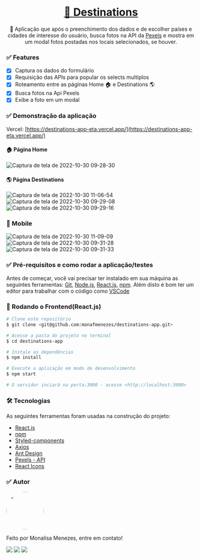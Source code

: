 <h1 align="center">
    <a href="https://destinations-app-eta.vercel.app/">🔗 Destinations</a>
</h1>

<p align="center">🚀 Aplicação que após o preenchimento dos dados e de escolher países e cidades de interesse do usuário, busca fotos na API da  <a href="https://www.pexels.com/api/">Pexels</a> e mostra em um modal fotos postadas nos locais selecionados, se houver.</p>

### ✅ Features

- [x] Captura os dados do formulário 
- [x] Requisição das APIs para popular os selects multiplos
- [x] Roteamento entre as páginas Home 🏠 e Destinations 🌎
- [x] Busca fotos na Api Pexels
- [x] Exibe a foto em um modal 

### ✅ Demonstração da aplicação

Vercel: [https://destinations-app-eta.vercel.app/](https://destinations-app-eta.vercel.app/)

#### 🏠 Página Home
![Captura de tela de 2022-10-30 09-28-30](https://user-images.githubusercontent.com/85262397/198882440-43441e22-2808-49b9-aab8-0be37b98f840.png)


#### 🌎 Página Destinations 
![Captura de tela de 2022-10-30 11-06-54](https://user-images.githubusercontent.com/85262397/198883041-161c844d-dcbb-496a-8ad1-4ef5eef43a2c.png)
![Captura de tela de 2022-10-30 09-29-08](https://user-images.githubusercontent.com/85262397/198882487-629223d8-87e3-47bb-9022-d8a1af2ebb17.png)
![Captura de tela de 2022-10-30 09-29-16](https://user-images.githubusercontent.com/85262397/198882492-88d703f0-ff16-456e-82ab-58caacde4fe9.png)

### 📱 Mobile 
![Captura de tela de 2022-10-30 11-09-09](https://user-images.githubusercontent.com/85262397/198883105-e42f4e69-2e17-4224-9ee4-85823bb4b97e.png)
![Captura de tela de 2022-10-30 09-31-28](https://user-images.githubusercontent.com/85262397/198882586-de9a846a-4e90-4cf9-befb-a91ac9f946c8.png)
![Captura de tela de 2022-10-30 09-31-33](https://user-images.githubusercontent.com/85262397/198882587-b0348537-df9d-4fa2-9335-c587909bf4c1.png)

### ✅ Pré-requisitos e como rodar a aplicação/testes

Antes de começar, você vai precisar ter instalado em sua máquina as seguintes ferramentas:
[Git](https://git-scm.com), [Node.js](https://nodejs.org/en/), [React.js](https://pt-br.reactjs.org/), [npm](https://www.npmjs.com/). 
Além disto é bom ter um editor para trabalhar com o código como [VSCode](https://code.visualstudio.com/)

### 🎲 Rodando o Frontend(React.js)

```bash
# Clone este repositório
$ git clone <git@github.com:monafmenezes/destinations-app.git>

# Acesse a pasta do projeto no terminal
$ cd destinations-app

# Instale as dependências
$ npm install

# Execute a aplicação em modo de desenvolvimento
$ npm start

# O servidor inciará na porta:3000 - acesse <http://localhost:3000>
```

### 🛠 Tecnologias

As seguintes ferramentas foram usadas na construção do projeto:

- [React.js](https://pt-br.reactjs.org/)
- [npm](https://www.npmjs.com/)
- [Styled-components](https://styled-components.com/)
- [Axios](https://axios-http.com/ptbr/docs/intro)
- [Ant Design](https://ant.design/)
- [Pexels - API](https://www.pexels.com/api/)
- [React Icons](https://react-icons.github.io/react-icons/)

### ✅ Autor
<img style="border-radius: 50%;" src="https://github.com/monafmenezes.png" width="100px;" alt=""/>

Feito por Monalisa Menezes, entre em contato!
<div>
<a href = "mailto:psimonafmenezes@gmail.com"><img src="https://img.shields.io/badge/-Gmail-%23333?style=for-the-badge&logo=gmail&logoColor=white" target="_blank"></a>
    <a href="https://www.linkedin.com/in/monalisafmenezes" target="_blank"><img src="https://img.shields.io/badge/-LinkedIn-%230077B5?style=for-the-badge&logo=linkedin&logoColor=white" target="_blank"></a> 
    <a href="https://twitter.com/monafmenezes" target="_blank"><img src="https://img.shields.io/badge/Twitter-1DA1F2?style=for-the-badge&logo=twitter&logoColor=white" target="_blank"></a> 
 </div>



